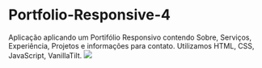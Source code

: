 # Portfolio-Responsive-4
Aplicação aplicando um Portifólio Responsivo contendo Sobre, Serviços, Experiência, Projetos e informações para contato. Utilizamos HTML, CSS, JavaScript, VanillaTilt.
<img src="https://raw.githubusercontent.com/Suubiprabaxo/Portfolio-5-ReactJS/main/preview.png"/>
